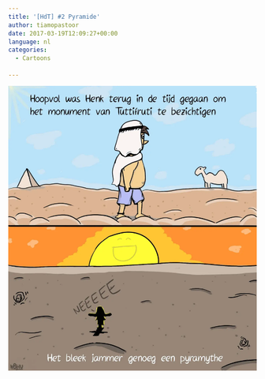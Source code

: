 ```yaml
---
title: '[HdT] #2 Pyramide'
author: tiamopastoor
date: 2017-03-19T12:09:27+00:00
language: nl
categories:
  - Cartoons

---
```


![](henk_de_tijdreiziger_2.webp)